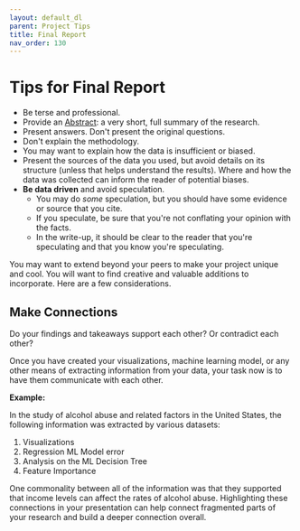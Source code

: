 ```yaml
---
layout: default_dl
parent: Project Tips
title: Final Report
nav_order: 130
---
```


# Tips for Final Report

* Be terse and professional.  
* Provide an [Abstract](https://en.wikipedia.org/wiki/Abstract_(summary)): a very short, full summary of the research.  
* Present answers. Don't present the original questions.   
* Don't explain the methodology.  
* You may want to explain how the data is insufficient or biased.  
* Present the sources of the data you used, but avoid details on its structure (unless that helps understand the results). Where and how the data was collected can inform the reader of potential biases.   
* **Be data driven** and avoid speculation.
    * You may do _some_ speculation, but you should have some evidence or source that you cite.   
    * If you speculate, be sure that you're not conflating your opinion with the facts.  
    * In the write-up, it should be clear to the reader that you're speculating and that you know you're speculating.  

You may want to extend beyond your peers to make your project unique and cool. You will want to find creative and valuable additions to incorporate. Here are a few considerations.

## Make Connections

Do your findings and takeaways support each other? Or contradict each other?

Once you have created your visualizations, machine learning model, or any other means of extracting information from your data, your task now is to have them communicate with each other. 

**Example:**

In the study of alcohol abuse and related factors in the United States, the following information was extracted by various datasets:

1. Visualizations
2. Regression ML Model error 
3. Analysis on the ML Decision Tree
4. Feature Importance 

One commonality between all of the information was that they supported that income levels can affect the rates of alcohol abuse. Highlighting these connections in your presentation can help connect fragmented parts of your research and build a deeper connection overall. 

